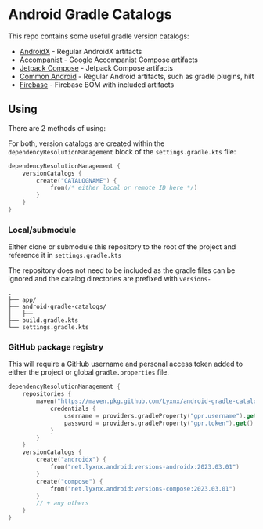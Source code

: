 # Android Gradle Catalogs

This repo contains some useful gradle version catalogs:

- [AndroidX](versions-androidx/libs.versions.toml) - Regular AndroidX artifacts
- [Accompanist](versions-accompanist/libs.versions.toml) - Google Accompanist Compose artifacts
- [Jetpack Compose](versions-compose/libs.versions.toml) - Jetpack Compose artifacts
- [Common Android](versions-common/libs.versions.toml) - Regular Android artifacts, such as gradle plugins, hilt
- [Firebase](versions-firebase/libs.versions.toml) - Firebase BOM with included artifacts

## Using

There are 2 methods of using:

For both, version catalogs are created within the `dependencyResolutionManagement` block of the `settings.gradle.kts` file:

```kotlin
dependencyResolutionManagement {
    versionCatalogs {
        create("CATALOGNAME") {
            from(/* either local or remote ID here */)
        }
    }
}
```

### Local/submodule

Either clone or submodule this repository to the root of the project and reference it in `settings.gradle.kts`

The repository does not need to be included as the gradle files can be ignored and the catalog directories are prefixed with `versions-`

```
.
├── app/
├── android-gradle-catalogs/
│   ├──
├── build.gradle.kts
└── settings.gradle.kts
```

### GitHub package registry

This will require a GitHub username and personal access token added to either the project or
global `gradle.properties` file.

```kotlin
dependencyResolutionManagement {
    repositories {
        maven("https://maven.pkg.github.com/Lyxnx/android-gradle-catalogs") {
            credentials {
                username = providers.gradleProperty("gpr.username").get()
                password = providers.gradleProperty("gpr.token").get()
            }
        }
    }
    versionCatalogs {
        create("androidx") {
            from("net.lyxnx.android:versions-androidx:2023.03.01")
        }
        create("compose") {
            from("net.lyxnx.android:versions-compose:2023.03.01")
        }
        // + any others
    }
}
```

